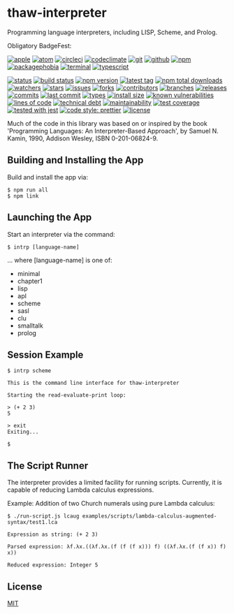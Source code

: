 # thaw-interpreter
Programming language interpreters, including LISP, Scheme, and Prolog.

Obligatory BadgeFest:

[![apple][apple-badge-image]][apple-url]
[![atom][atom-badge-image]][atom-url]
[![circleci][circleci-badge-image]][circleci-url]
[![codeclimate][codeclimate-badge-image]][codeclimate-url]
[![git][git-badge-image]][git-url]
[![github][github-badge-image]][github-url]
[![npm][npm-badge-image]][npm-url]
[![packagephobia][packagephobia-badge-image]][packagephobia-url]
[![terminal][terminal-badge-image]][terminal-url]
[![typescript][typescript-badge-image]][typescript-url]

[![status][status-badge-image]][status-url]
[![build status][build-status-badge-image]][build-status-url]
[![npm version][npm-version-badge-image]][npm-version-url]
[![latest tag][latest-tag-badge-image]][latest-tag-url]
[![npm total downloads][npm-total-downloads-badge-image]][npm-total-downloads-url]
[![watchers][watchers-badge-image]][watchers-url]
[![stars][stars-badge-image]][stars-url]
[![issues][issues-badge-image]][issues-url]
[![forks][forks-badge-image]][forks-url]
[![contributors][contributors-badge-image]][contributors-url]
[![branches][branches-badge-image]][branches-url]
[![releases][releases-badge-image]][releases-url]
[![commits][commits-badge-image]][commits-url]
[![last commit][last-commit-badge-image]][last-commit-url]
[![types][types-badge-image]][types-url]
[![install size][install-size-badge-image]][install-size-url]
[![known vulnerabilities][known-vulnerabilities-badge-image]][known-vulnerabilities-url]
[![lines of code][lines-of-code-badge-image]][lines-of-code-url]
[![technical debt][technical-debt-badge-image]][technical-debt-url]
[![maintainability][maintainability-badge-image]][maintainability-url]
[![test coverage][test-coverage-badge-image]][test-coverage-url]
[![tested with jest][jest-badge-image]][jest-url]
[![code style: prettier][prettier-badge-image]][prettier-url]
[![license][license-badge-image]][license-url]

Much of the code in this library was based on or inspired by the book 'Programming Languages: An Interpreter-Based Approach', by Samuel N. Kamin, 1990, Addison Wesley, ISBN 0-201-06824-9.

## Building and Installing the App

Build and install the app via:

```console
$ npm run all
$ npm link
```

## Launching the App

Start an interpreter via the command:

```console
$ intrp [language-name]
```

... where [language-name] is one of:

- minimal
- chapter1
- lisp
- apl
- scheme
- sasl
- clu
- smalltalk
- prolog

## Session Example

```console
$ intrp scheme

This is the command line interface for thaw-interpreter

Starting the read-evaluate-print loop:

> (+ 2 3)
5

> exit
Exiting...

$
```

## The Script Runner

The interpreter provides a limited facility for running scripts. Currently, it is capable of reducing Lambda calculus expressions.

Example: Addition of two Church numerals using pure Lambda calculus:

```console
$ ./run-script.js lcaug examples/scripts/lambda-calculus-augmented-syntax/test1.lca 

Expression as string: (+ 2 3) 

Parsed expression: λf.λx.((λf.λx.(f (f (f x))) f) ((λf.λx.(f (f x)) f) x))

Reduced expression: Integer 5
```

## License
[MIT](https://choosealicense.com/licenses/mit/)

[apple-badge-image]: https://badgen.net/badge/icon/apple?icon=apple&label
[apple-url]: https://www.apple.com
[atom-badge-image]: https://badgen.net/badge/icon/atom?icon=atom&label
[atom-url]: https://atom.io
[circleci-badge-image]: https://badgen.net/badge/icon/circleci?icon=circleci&label
[circleci-url]: https://circleci.com
[codeclimate-badge-image]: https://badgen.net/badge/icon/codeclimate?icon=codeclimate&label
[codeclimate-url]: https://codeclimate.com
[git-badge-image]: https://badgen.net/badge/icon/git?icon=git&label
[git-url]: https://git-scm.com
[github-badge-image]: https://badgen.net/badge/icon/github?icon=github&label
[github-url]: https://github.com
[npm-badge-image]: https://badgen.net/badge/icon/npm?icon=npm&label
[npm-url]: https://npmjs.com
[packagephobia-badge-image]: https://badgen.net/badge/icon/packagephobia?icon=packagephobia&label
[packagephobia-url]: https://packagephobia.com/
[terminal-badge-image]: https://badgen.net/badge/icon/terminal?icon=terminal&label
[terminal-url]: https://en.wikipedia.org/wiki/History_of_Unix
[typescript-badge-image]: https://badgen.net/badge/icon/typescript?icon=typescript&label
[typescript-url]: https://www.typescriptlang.org

[status-badge-image]: https://badgen.net/github/status/tom-weatherhead/thaw-interpreter
[status-url]: https://badgen.net/github/status/tom-weatherhead/thaw-interpreter
[build-status-badge-image]: https://circleci.com/gh/tom-weatherhead/thaw-interpreter.svg?style=shield
[build-status-url]: https://circleci.com/gh/tom-weatherhead/thaw-interpreter
[npm-version-badge-image]: https://img.shields.io/npm/v/thaw-interpreter.svg
[npm-version-url]: https://www.npmjs.com/package/thaw-interpreter
[latest-tag-badge-image]: https://badgen.net/github/tag/tom-weatherhead/thaw-interpreter
[latest-tag-url]: https://github.com/tom-weatherhead/thaw-interpreter/tags
[npm-total-downloads-badge-image]: https://img.shields.io/npm/dt/thaw-interpreter.svg
[npm-total-downloads-url]: https://www.npmjs.com/package/thaw-interpreter
[watchers-badge-image]: https://badgen.net/github/watchers/tom-weatherhead/thaw-interpreter
[watchers-url]: https://github.com/tom-weatherhead/thaw-interpreter/watchers
[stars-badge-image]: https://badgen.net/github/stars/tom-weatherhead/thaw-interpreter
[stars-url]: https://github.com/tom-weatherhead/thaw-interpreter/stargazers
[issues-badge-image]: https://badgen.net/github/issues/tom-weatherhead/thaw-interpreter
[issues-url]: https://github.com/tom-weatherhead/thaw-interpreter/issues
[forks-badge-image]: https://badgen.net/github/forks/tom-weatherhead/thaw-interpreter
[forks-url]: https://github.com/tom-weatherhead/thaw-interpreter/network/members
[contributors-badge-image]: https://badgen.net/github/contributors/tom-weatherhead/thaw-interpreter
[contributors-url]: https://github.com/tom-weatherhead/thaw-interpreter/graphs/contributors
[branches-badge-image]: https://badgen.net/github/branches/tom-weatherhead/thaw-interpreter
[branches-url]: https://github.com/tom-weatherhead/thaw-interpreter/branches
[releases-badge-image]: https://badgen.net/github/releases/tom-weatherhead/thaw-interpreter
[releases-url]: https://github.com/tom-weatherhead/thaw-interpreter/releases
[commits-badge-image]: https://badgen.net/github/commits/tom-weatherhead/thaw-interpreter
[commits-url]: https://github.com/tom-weatherhead/thaw-interpreter/commits/master
[last-commit-badge-image]: https://badgen.net/github/last-commit/tom-weatherhead/thaw-interpreter
[last-commit-url]: https://github.com/tom-weatherhead/thaw-interpreter
[types-badge-image]: https://badgen.net/npm/types/thaw-interpreter
[types-url]: https://badgen.net/npm/types/thaw-interpreter
[install-size-badge-image]: https://badgen.net/packagephobia/install/thaw-interpreter
[install-size-url]: https://badgen.net/packagephobia/install/thaw-interpreter
[known-vulnerabilities-badge-image]: https://snyk.io/test/github/tom-weatherhead/thaw-interpreter/badge.svg?targetFile=package.json&package-lock.json
[known-vulnerabilities-url]: https://snyk.io/test/github/tom-weatherhead/thaw-interpreter?targetFile=package.json&package-lock.json
[lines-of-code-badge-image]: https://badgen.net/codeclimate/loc/tom-weatherhead/thaw-interpreter
[lines-of-code-url]: https://badgen.net/codeclimate/loc/tom-weatherhead/thaw-interpreter
[technical-debt-badge-image]: https://badgen.net/codeclimate/tech-debt/tom-weatherhead/thaw-interpreter
[technical-debt-url]: https://badgen.net/codeclimate/tech-debt/tom-weatherhead/thaw-interpreter
[maintainability-badge-image]: https://api.codeclimate.com/v1/badges/00fd26bf392fe00fc933/maintainability
[maintainability-url]: https://codeclimate.com/github/tom-weatherhead/thaw-interpreter/maintainability
[test-coverage-badge-image]: https://api.codeclimate.com/v1/badges/00fd26bf392fe00fc933/test_coverage
[test-coverage-url]: https://codeclimate.com/github/tom-weatherhead/thaw-interpreter/test_coverage
[jest-badge-image]: https://img.shields.io/badge/tested_with-jest-99424f.svg
[jest-url]: https://github.com/facebook/jest
[prettier-badge-image]: https://img.shields.io/badge/code_style-prettier-ff69b4.svg?style=flat-square
[prettier-url]: https://github.com/prettier/prettier
[license-badge-image]: https://img.shields.io/github/license/mashape/apistatus.svg
[license-url]: https://github.com/tom-weatherhead/thaw-interpreter/blob/master/LICENSE
